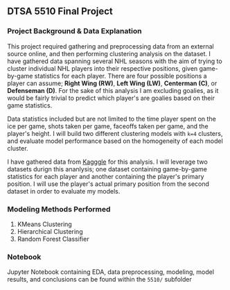 ## DTSA 5510 Final Project


### Project Background & Data Explanation

This project required gathering and preprocessing data from an external source online, and then performing clustering analysis on the dataset. I have gathered data spanning several NHL seasons with the aim of trying to cluster individual NHL players into their respective positions, given game-by-game statistics for each player. There are four possible positions a player can assume; **Right Wing (RW)**, **Left Wing (LW)**, **Centerman (C)**, or **Defenseman (D)**. For the sake of this analysis I am excluding goalies, as it would be fairly trivial to predict which player's are goalies based on their game statistics. 

Data statistics included but are not limited to the time player spent on the ice per game, shots taken per game, faceoffs taken per game, and the player's height. I will build two different clustering models with `k=4` clusters, and evaluate model performance based on the homogeneity of each model cluster.

I have gathered data from [Kagggle](https://www.kaggle.com/datasets/martinellis/nhl-game-data?datasetId=56652&sortBy=dateRun&tab=profile&select=game_skater_stats.csv) for this analysis. I will leverage two datasets durign this ananlysis; one dataset containing game-by-game statistics for each player and another containing the player's primary position. I will use the player's actual primary position from the second dataset in order to evaluate my models. 


### Modeling Methods Performed
1. KMeans Clustering
2. Hierarchical Clustering
3. Random Forest Classifier


### Notebook

Jupyter Notebook containing EDA, data preprocessing, modeling, model results, and conclusions can be found within the `5510/` subfolder
